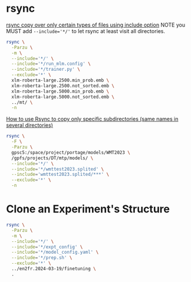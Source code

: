 # rsync

 [rsync copy over only certain types of files using include option](https://stackoverflow.com/a/11111793)
 NOTE you MUST add `--include='*/'` to let rsync at least visit all directories.
```sh
rsync \
  -Parzu \
  -m \
  --include='*/' \
  --include='*/run_mlm.config' \
  --include='*/trainer.py' \
  --exclude='*' \
  xlm-roberta-large.2500.min_prob.emb \
  xlm-roberta-large.2500.not_sorted.emb \
  xlm-roberta-large.5000.min_prob.emb \
  xlm-roberta-large.5000.not_sorted.emb \
  ../mt/ \
  -n
```

 [How to use Rsync to copy only specific subdirectories (same names in several directories)](https://stackoverflow.com/questions/15687755/how-to-use-rsync-to-copy-only-specific-subdirectories-same-names-in-several-dir)
```sh
rsync \
  -F \
  -Parzu \
  gpsc5:/space/project/portage/models/WMT2023 \
  /gpfs/projects/DT/mtp/models/ \
  --include='*/' \
  --include='*/wmttest2023.splited' \
  --include='wmttest2023.splited/***' \
  --exclude='*' \
  -n
```

# Clone an Experiment's Structure

```sh
rsync \
  -Parzu \
  -m \
  --include='*/' \
  --include='*/expt_config' \
  --include='*/model_config.yaml' \
  --include='*/prep.sh' \
  --exclude='*' \
  ../en2fr.2024-03-19/finetuning \
  .
```
